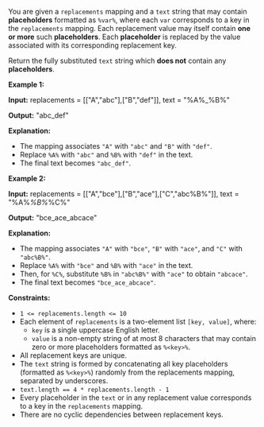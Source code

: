 You are given a  `replacements`  mapping and a  `text`  string that may contain  **placeholders**  formatted as  `%var%`, where each  `var`  corresponds to a key in the  `replacements`  mapping. Each replacement value may itself contain  **one or more**  such  **placeholders**. Each  **placeholder**  is replaced by the value associated with its corresponding replacement key.

Return the fully substituted  `text`  string which  **does not**  contain any  **placeholders**.

**Example 1:**

**Input:**  replacements = [["A","abc"],["B","def"]], text = "%A%_%B%"

**Output:**  "abc_def"

**Explanation:**

-   The mapping associates  `"A"`  with  `"abc"`  and  `"B"`  with  `"def"`.
-   Replace  `%A%`  with  `"abc"`  and  `%B%`  with  `"def"`  in the text.
-   The final text becomes  `"abc_def"`.

**Example 2:**

**Input:**  replacements = [["A","bce"],["B","ace"],["C","abc%B%"]], text = "%A%_%B%_%C%"

**Output:**  "bce_ace_abcace"

**Explanation:**

-   The mapping associates  `"A"`  with  `"bce"`,  `"B"`  with  `"ace"`, and  `"C"`  with  `"abc%B%"`.
-   Replace  `%A%`  with  `"bce"`  and  `%B%`  with  `"ace"`  in the text.
-   Then, for  `%C%`, substitute  `%B%`  in  `"abc%B%"`  with  `"ace"`  to obtain  `"abcace"`.
-   The final text becomes  `"bce_ace_abcace"`.

**Constraints:**

-   `1 <= replacements.length <= 10`
-   Each element of  `replacements`  is a two-element list  `[key, value]`, where:
    -   `key`  is a single uppercase English letter.
    -   `value`  is a non-empty string of at most 8 characters that may contain zero or more placeholders formatted as  `%<key>%`.
-   All replacement keys are unique.
-   The  `text`  string is formed by concatenating all key placeholders (formatted as  `%<key>%`) randomly from the replacements mapping, separated by underscores.
-   `text.length == 4 * replacements.length - 1`
-   Every placeholder in the  `text`  or in any replacement value corresponds to a key in the  `replacements`  mapping.
-   There are no cyclic dependencies between replacement keys.
